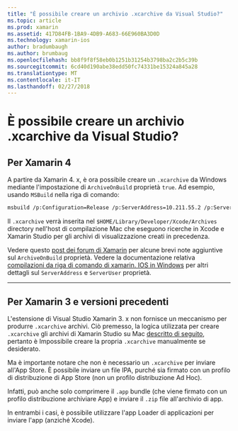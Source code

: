 ```yaml
---
title: "È possibile creare un archivio .xcarchive da Visual Studio?"
ms.topic: article
ms.prod: xamarin
ms.assetid: 417D84FB-1BA9-4DB9-A683-66E960BA3D0D
ms.technology: xamarin-ios
author: bradumbaugh
ms.author: brumbaug
ms.openlocfilehash: bb8f9f8f58eb0b1251b31254b3798ba2c2b5c39b
ms.sourcegitcommit: 6cd40d190abe38edd50fc74331be15324a845a28
ms.translationtype: MT
ms.contentlocale: it-IT
ms.lasthandoff: 02/27/2018
---
```

# <a name="is-it-possible-to-create-a-xcarchive-archive-from-visual-studio"></a>È possibile creare un archivio .xcarchive da Visual Studio?

## <a name="for-xamarin-4"></a>Per Xamarin 4

A partire da Xamarin 4. x, è ora possibile creare un `.xcarchive` da Windows mediante l'impostazione di `ArchiveOnBuild` proprietà `true`. Ad esempio, usando `MSBuild` nella riga di comando:

```bash
msbuild /p:Configuration=Release /p:ServerAddress=10.211.55.2 /p:ServerUser=xamUser /p:Platform=iPhone /p:ArchiveOnBuild=true /t:"Build" MyProject.csproj
```

Il `.xcarchive` verrà inserita nel `$HOME/Library/Developer/Xcode/Archives` directory nell'host di compilazione Mac che eseguono ricerche in Xcode e Xamarin Studio per gli archivi di visualizzazione creati in precedenza.

Vedere questo [post dei forum di Xamarin](https://forums.xamarin.com/discussion/comment/156635/#Comment_156635) per alcune brevi note aggiuntive sul `ArchiveOnBuild` proprietà. Vedere la documentazione relativa [compilazioni da riga di comando di xamarin. IOS in Windows](~/ios/get-started/installation/windows/connecting-to-mac/index.md) per altri dettagli sul `ServerAddress` e `ServerUser` proprietà.

* * *

## <a name="for-xamarin-3-and-earlier"></a>Per Xamarin 3 e versioni precedenti

L'estensione di Visual Studio Xamarin 3. x non fornisce un meccanismo per produrre `.xcarchive` archivi. Ciò premesso, la logica utilizzata per creare `.xcarchive` gli archivi di Xamarin Studio su Mac [descritto di seguito](https://bugzilla.xamarin.com/show_bug.cgi?id=35#c5), pertanto è Impossibile creare la propria `.xcarchive` manualmente se desiderato.

Ma è importante notare che non è necessario un `.xcarchive` per inviare all'App Store. È possibile inviare un file IPA, purché sia firmato con un profilo di distribuzione di App Store (non un profilo distribuzione Ad Hoc).

Infatti, può anche solo comprimere il `.app` bundle (che viene firmato con un profilo distribuzione archiviare App) e inviare il `.zip` file all'archivio di app.

In entrambi i casi, è possibile utilizzare l'app Loader di applicazioni per inviare l'app (anziché Xcode).

